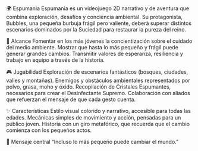 🌍 Espumania
Espumania es un videojuego 2D narrativo y de aventura que combina exploración, desafíos y conciencia ambiental. Su protagonista, Bubbles, una pequeña burbuja frágil pero valiente, deberá superar distintos escenarios dominados por la Suciedad para restaurar la pureza del reino.

🎯 Alcance
Fomentar en los más jóvenes la concientización sobre el cuidado del medio ambiente.
Mostrar que hasta lo más pequeño y frágil puede generar grandes cambios.
Transmitir valores de esperanza, resiliencia y trabajo en equipo a través de la historia.

🎮 Jugabilidad
Exploración de escenarios fantásticos (bosques, ciudades, valles y montañas).
Enemigos y obstáculos ambientales representados por polvo, grasa, moho y óxido.
Recopilación de Cristales Espumantes, necesarios para crear el Desinfectante Supremo.
Colaboración con aliados que refuerzan el mensaje de que cada gesto cuenta.

✨ Características
Estilo visual colorido y narrativo, accesible para todas las edades.
Mecánicas simples de movimiento y acción, pensadas para un público joven.
Historia con un giro metafórico, que recuerda que el cambio comienza con los pequeños actos.

📢 Mensaje central
“Incluso lo más pequeño puede cambiar el mundo.”
